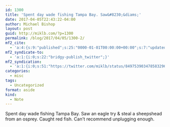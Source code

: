 ```yaml
---
id: 1300
title: 'Spent day wade fishing Tampa Bay. Saw&#8230;&diams;'
date: 2017-04-05T22:43:22-04:00
author: Michael Bishop
layout: post
guid: http://miklb.com/?p=1300
permalink: /blog/2017/04/05/1300-2/
mf2_cite:
  - 'a:4:{s:9:"published";s:25:"0000-01-01T00:00:00+00:00";s:7:"updated";s:25:"0000-01-01T00:00:00+00:00";s:8:"category";a:1:{i:0;s:0:"";}s:6:"author";a:0:{}}'
mf2_syndicate-to:
  - 'a:1:{i:0;s:22:"bridgy-publish_twitter";}'
mf2_syndication:
  - 'a:1:{i:0;s:51:"https://twitter.com/miklb/status/849753903478583296";}'
categories:
  - misc
tags:
  - Uncategorized
format: aside
kind:
  - Note
---
```

Spent day wade fishing Tampa Bay. Saw an eagle try & steal a sheepshead from an osprey. Caught red fish. Can't recommend unplugging enough.